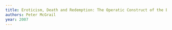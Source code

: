 ```yaml
---
title: Eroticism, Death and Redemption: The Operatic Construct of the Biblical Femme Fatale
authors: Peter McGrail
year: 2007
---
```


